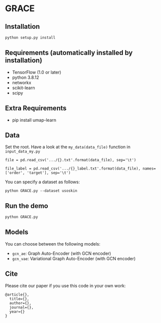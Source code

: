 # GRACE

## Installation

```bash
python setup.py install
```

## Requirements (automatically installed by installation)
* TensorFlow (1.0 or later)
* python 3.8.12
* networkx
* scikit-learn
* scipy

## Extra Requirements
* pip install umap-learn


## Data

Set the root. Have a look at the `my_data(data_file)` function in `input_data_my.py`
```
file = pd.read_csv('.../{}.txt'.format(data_file), sep='\t')
```
```
file_label = pd.read_csv('.../{}_label.txt'.format(data_file), names=['order', 'target'], sep='\t')
```
You can specify a dataset as follows:
```
python GRACE.py --dataset usoskin
```



## Run the demo

```bash
python GRACE.py
```


## Models

You can choose between the following models: 
* `gcn_ae`: Graph Auto-Encoder (with GCN encoder)
* `gcn_vae`: Variational Graph Auto-Encoder (with GCN encoder)


## Cite

Please cite our paper if you use this code in your own work:

```
@article{},
  title={},
  author={},
  journal={},
  year={}
}
```
